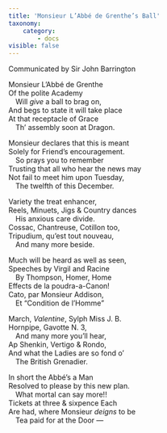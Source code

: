```yaml
---
title: 'Monsieur L’Abbé de Grenthe’s Ball'
taxonomy:
    category:
        - docs
visible: false
---
```


<div class="author">Communicated by Sir John Barrington</div>

Monsieur L’Abbé de Grenthe  
Of the polite Academy  
&emsp;Will *give* a ball to brag on,  
And begs to state it will take place  
At that receptacle of Grace  
&emsp;Th’ assembly soon at Dragon.  
  
Monsieur declares that this is meant  
Solely for Friend’s encouragement.  
&emsp;So prays you to remember  
Trusting that all who hear the news may  
Not fail to meet him upon Tuesday,  
&emsp;The twelfth of this December.  
  
Variety the treat enhancer,  
Reels, Minuets, Jigs & Country dances  
&emsp;His anxious care divide.  
Cossac, Chantreuse, Cotillon too,  
Tripudium, qu’est tout nouveau,  
&emsp;And many more beside.  
  
Much will be heard as well as seen,  
Speeches by Virgil and Racine  
&emsp;By Thompson, Homer, Home  
Effects de la poudra-a-Canon!  
Cato, par Monsieur Addison,  
&emsp;Et “Condition de l’Homme”  
 
March, *Valentine*, Sylph Miss J. B.  
Hornpipe, Gavotte N. 3,  
&emsp;And many more you’ll hear,  
Ap Shenkin, Vertigo & Rondo,  
And what the Ladies are so fond o’  
&emsp;The British Grenadier.  
  
In short the Abbé’s a Man  
Resolved to please by this new plan.  
&emsp;What mortal can say more!!  
Tickets at three & sixpence Each  
Are had, where Monsieur *deigns* to be  
&emsp;Tea paid for at the Door —